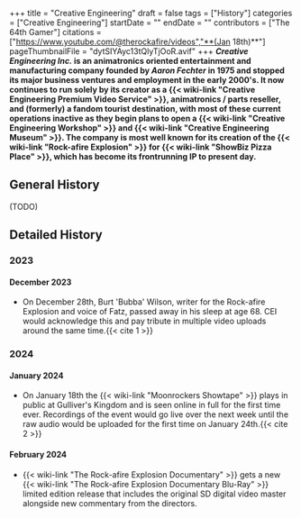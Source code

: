 +++
title = "Creative Engineering"
draft = false
tags = ["History"]
categories = ["Creative Engineering"]
startDate = ""
endDate = ""
contributors = ["The 64th Gamer"]
citations = ["https://www.youtube.com/@therockafire/videos","**(Jan 18th)**"]
pageThumbnailFile = "dytSIYAyc13tQlyTjOoR.avif"
+++
***Creative Engineering Inc.* is an animatronics oriented entertainment and manufacturing company founded by ***Aaron Fechter* in 1975 and stopped its major business ventures and employment in the early 2000's. It now continues to run solely by its creator as a {{< wiki-link "Creative Engineering Premium Video Service" >}}, animatronics / parts reseller, and (formerly) a fandom tourist destination, with most of these current operations inactive as they begin plans to open a {{< wiki-link "Creative Engineering Workshop" >}} and {{< wiki-link "Creative Engineering Museum" >}}.
The company is most well known for its creation of the {{< wiki-link "Rock-afire Explosion" >}} for {{< wiki-link "ShowBiz Pizza Place" >}}, which has become its frontrunning IP to present day.****

## General History

(TODO)

## Detailed History

### 2023

#### December 2023

- On December 28th, Burt 'Bubba' Wilson, writer for the Rock-afire Explosion and voice of Fatz, passed away in his sleep at age 68. CEI would acknowledge this and pay tribute in multiple video uploads around the same time.{{< cite 1 >}}

### 2024

#### January 2024

- On January 18th the {{< wiki-link "Moonrockers Showtape" >}} plays in public at Gulliver's Kingdom and is seen online in full for the first time ever. Recordings of the event would go live over the next week until the raw audio would be uploaded for the first time on January 24th.{{< cite 2 >}}

#### February 2024

- {{< wiki-link "The Rock-afire Explosion Documentary" >}} gets a new {{< wiki-link "The Rock-afire Explosion Documentary Blu-Ray" >}} limited edition release that includes the original SD digital video master alongside new commentary from the directors.
